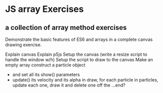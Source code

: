 # JS array Exercises

## a collection of array method exercises

Demonstrate the basic features of ES6 and arrays in a complete canvas drawing exercise.

Explain canvas
Explain p5js
Setup the canvas
(write a resize script to handle the window w/h)
Setup the script to draw to the canvas
Make an empty array
construct a particle object
- and set all its show() parameters
- update()  its velocity and its alpha
in draw, for each particle in particles, update each one, draw it and delete one off the …end?

